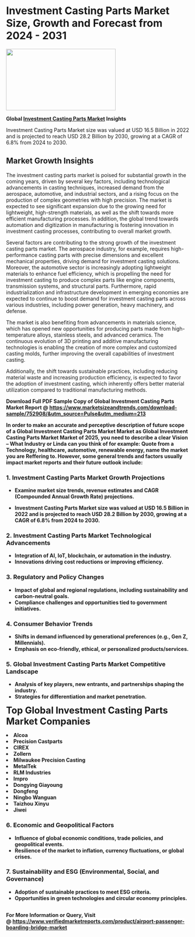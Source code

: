 <H1>Investment Casting Parts Market Size, Growth and Forecast from 2024 - 2031</H1><img class="aligncenter size-medium wp-image-584254" src="https://thirdeyenews.in/wp-content/uploads/2024/09/Global-Market-Research-300x168.jpeg" alt="" width="300" height="168" /><p><strong>Global&nbsp;<a href="https://www.marketsizeandtrends.com/download-sample/752908/&amp;utm_source=Pulse&amp;utm_medium=213">Investment Casting Parts Market</a> Insights</strong></p><p>Investment Casting Parts Market size was valued at USD 16.5 Billion in 2022 and is projected to reach USD 28.2 Billion by 2030, growing at a CAGR of 6.8% from 2024 to 2030.</p><p><h2>Market Growth Insights</h2> <p>The investment casting parts market is poised for substantial growth in the coming years, driven by several key factors, including technological advancements in casting techniques, increased demand from the aerospace, automotive, and industrial sectors, and a rising focus on the production of complex geometries with high precision. The market is expected to see significant expansion due to the growing need for lightweight, high-strength materials, as well as the shift towards more efficient manufacturing processes. In addition, the global trend towards automation and digitization in manufacturing is fostering innovation in investment casting processes, contributing to overall market growth.</p> <p><strong></strong></p> <p>Several factors are contributing to the strong growth of the investment casting parts market. The aerospace industry, for example, requires high-performance casting parts with precise dimensions and excellent mechanical properties, driving demand for investment casting solutions. Moreover, the automotive sector is increasingly adopting lightweight materials to enhance fuel efficiency, which is propelling the need for investment casting to produce complex parts like engine components, transmission systems, and structural parts. Furthermore, rapid industrialization and infrastructure development in emerging economies are expected to continue to boost demand for investment casting parts across various industries, including power generation, heavy machinery, and defense.</p> <p>The market is also benefiting from advancements in materials science, which has opened new opportunities for producing parts made from high-temperature alloys, stainless steels, and advanced ceramics. The continuous evolution of 3D printing and additive manufacturing technologies is enabling the creation of more complex and customized casting molds, further improving the overall capabilities of investment casting.</p> <p>Additionally, the shift towards sustainable practices, including reducing material waste and increasing production efficiency, is expected to favor the adoption of investment casting, which inherently offers better material utilization compared to traditional manufacturing methods.</p> <p><strong></p><p><span class=""><strong>Download Full PDF Sample Copy of Global Investment Casting Parts Market Report</strong> @ <a href="https://www.marketsizeandtrends.com/download-sample/752908/&amp;utm_source=Pulse&amp;utm_medium=213" target="_blank">https://www.marketsizeandtrends.com/download-sample/752908/&amp;utm_source=Pulse&amp;utm_medium=213</a></span></p><p>In order to make an accurate and perceptive description of future scope of a Global&nbsp;Investment Casting Parts Market Market as Global&nbsp;Investment Casting Parts Market Market of 2025, you need to describe a clear Vision &ndash; What Industry or Linda can you think of for example: Quote from a Technology, healthcare, automotive, renewable energy, name the market you are Reffering to. However, some general trends and factors usually impact market reports and their future outlook include:</p><h3>1.&nbsp;<strong>Investment Casting Parts Market Growth Projections</strong></h3><ul><li>Examine market size trends, revenue estimates and CAGR (Compounded Annual Growth Rate) projections.</li><li><p>Investment Casting Parts Market size was valued at USD 16.5 Billion in 2022 and is projected to reach USD 28.2 Billion by 2030, growing at a CAGR of 6.8% from 2024 to 2030.</p></li></ul><h3>2.&nbsp;<strong>Investment Casting Parts Market Technological Advancements</strong></h3><ul><li>Integration of AI, IoT, blockchain, or automation in the industry.</li><li>Innovations driving cost reductions or improving efficiency.</li></ul><h3>3.&nbsp;<strong>Regulatory and Policy Changes</strong></h3><ul><li>Impact of global and regional regulations, including sustainability and carbon-neutral goals.</li><li>Compliance challenges and opportunities tied to government initiatives.</li></ul><h3>4.&nbsp;<strong>Consumer Behavior Trends</strong></h3><ul><li>Shifts in demand influenced by generational preferences (e.g., Gen Z, Millennials).</li><li>Emphasis on eco-friendly, ethical, or personalized products/services.</li></ul><h3>5.&nbsp;<strong>Global Investment Casting Parts Market Competitive Landscape</strong></h3><ul><li>Analysis of key players, new entrants, and partnerships shaping the industry.</li><li>Strategies for differentiation and market penetration.</li></ul><p data-pm-slice="1 1 []"><span style="color: inherit; font-family: inherit; font-size: 25px;">Top Global Investment Casting Parts Market Companies</span></p><div class="" data-test-id=""><p><li>Alcoa</li><li> Precision Castparts</li><li> CIREX</li><li> Zollern</li><li> Milwaukee Precision Casting</li><li> MetalTek</li><li> RLM Industries</li><li> Impro</li><li> Dongying Giayoung</li><li> Dongfeng</li><li> Ningbo Wanguan</li><li> Taizhou Xinyu</li><li> Jiwei</li></p></div><h3>6.&nbsp;<strong>Economic and Geopolitical Factors</strong></h3><ul><li>Influence of global economic conditions, trade policies, and geopolitical events.</li><li>Resilience of the market to inflation, currency fluctuations, or global crises.</li></ul><h3>7.&nbsp;<strong>Sustainability and ESG (Environmental, Social, and Governance)</strong></h3><ul><li>Adoption of sustainable practices to meet ESG criteria.</li><li>Opportunities in green technologies and circular economy principles.</li></ul><h2><strong style="font-size: 14px;">For More Information or Query, Visit @&nbsp;</strong><a style="background-color: #ffffff; font-size: 14px;" href="https://www.marketsizeandtrends.com/report/investment-casting-parts-market/" target="_blank">https://www.verifiedmarketreports.com/product/airport-passenger-boarding-bridge-market</a></h2>
